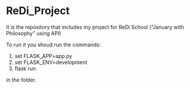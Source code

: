 # ReDi_Project
It is the repository that includes my project for ReDi School ("January with Philosophy" using API)

To run it you shoud run the commands:
1.   set FLASK_APP=app.py 
2.   set FLASK_ENV=development 
3.   flask run 

in the folder.

